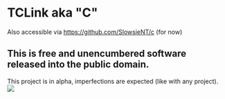 # TCLink aka "C"
Also accessible via https://github.com/SlowsieNT/c (for now)<br>
## This is free and unencumbered software released into the public domain.
This project is in alpha, imperfections are expected (like with any project).
![](https://github.com/SlowsieNT/c/blob/main/media/Screenshot_1.png)
